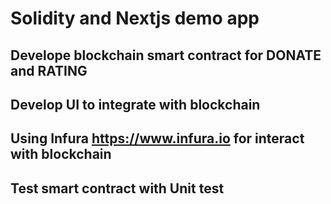 # Solidity and Nextjs demo app
## Develope blockchain smart contract for DONATE and RATING
## Develop UI to integrate with blockchain
## Using Infura https://www.infura.io for interact with blockchain
## Test smart contract with Unit test
